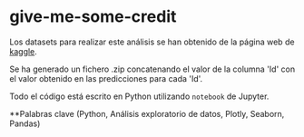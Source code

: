 # give-me-some-credit

Los datasets para realizar este análisis se han obtenido de la página web de [kaggle](https://www.kaggle.com/c/give-me-some-credit-20210326).

Se ha generado un fichero .zip concatenando el valor de la columna 'Id' con el valor obtenido en las predicciones para cada 'Id'. 

Todo el código está escrito en Python utilizando `notebook` de Jupyter.

**Palabras clave (Python, Análisis exploratorio de datos, Plotly, Seaborn, Pandas)
